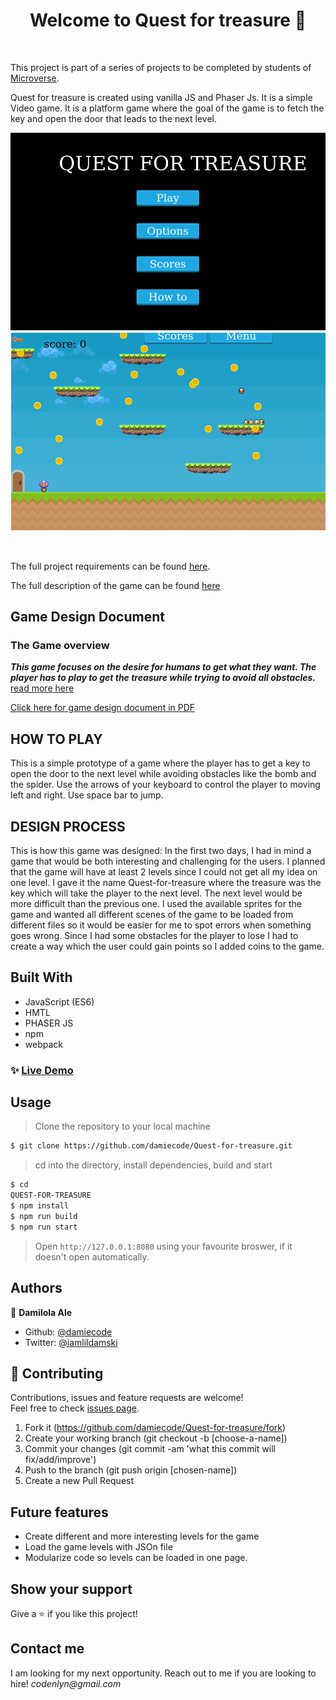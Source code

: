 <h1 align="center">Welcome to Quest for treasure 👋</h1>
<br>

This project is part of a series of projects to be completed by students of [Microverse](https://www.microverse.org/).

Quest for treasure is created using vanilla JS and Phaser Js. It is a simple Video game. It is a platform game where the goal of the game is to fetch the key and open the door that leads to the next level.
<br>
<p>
  <img alt="scene" src="img1.png" />
  <br>
  <a href="https://quest-for-treasure.netlify.com/" target="_blank">
    <img alt="Website" src="img2.png" />
  </a>
</p>

<br>

The full project requirements can be found [here](https://www.notion.so/RPG-game-f94a617841e240a293c0b6928beebe89).

The full description of the game can be found [here](https://github.com/damiecode/Quest-for-treasure/wiki)

## Game Design Document

### The Game overview

**_This game focuses on the desire for humans to get what they want. The player has to play to get the treasure while trying to avoid all obstacles._** [read more here](Quest-for-treasure.md)

[Click here for game design document in PDF](./docs/QUEST%20FOR%20TREASURE.pdf)

## HOW TO PLAY

This is a simple prototype of a game where the player has to get a key to open the door to the next level while avoiding obstacles like the bomb and the spider. Use the arrows of your keyboard to control the player to moving left and right. Use space bar to jump.

## DESIGN PROCESS

This is how this game was designed: In the first two days, I had in mind a game that would be both interesting and challenging for the users. I planned that the game will have at least 2 levels since I could not get all my idea on one level. I gave it the name Quest-for-treasure where the treasure was the key which will take the player to the next level. The next level would be more difficult than the previous one. I used the available sprites for the game and wanted all different scenes of the game to be loaded from different files so it would be easier for me to spot errors when something goes wrong. Since I had some obstacles for the player to lose I had to create a way which the user could gain points so I added coins to the game.

## Built With

- JavaScript (ES6)
- HMTL
- PHASER JS
- npm
- webpack

### ✨ [Live Demo](https://quest-for-treasure.netlify.com/)

## Usage

> Clone the repository to your local machine

```sh
$ git clone https://github.com/damiecode/Quest-for-treasure.git
```

> cd into the directory, install dependencies, build and start

```sh
$ cd 
QUEST-FOR-TREASURE
$ npm install
$ npm run build
$ npm run start
```

> Open `http://127.0.0.1:8080` using your favourite broswer, if it doesn't open automatically.

## Authors

👤 **Damilola Ale**

- Github: [@damiecode](https://github.com/damiecode)
- Twitter: [@iamlildamski](https://twitter.com/iamlildamski)

## 🤝 Contributing

Contributions, issues and feature requests are welcome!<br />Feel free to check [issues page](https://github.com/damiecode/Quest-for-treasure/issues).

1. Fork it (https://github.com/damiecode/Quest-for-treasure/fork)
2. Create your working branch (git checkout -b [choose-a-name])
3. Commit your changes (git commit -am 'what this commit will fix/add/improve')
4. Push to the branch (git push origin [chosen-name])
5. Create a new Pull Request

## Future features
- Create different and more interesting levels for the game
- Load the game levels with JSOn file
- Modularize code so levels can be loaded in one page.

## Show your support

Give a ⭐️ if you like this project!

## Contact me

I am looking for my next opportunity. Reach out to me if you are looking to hire!
_codenlyn@gmail.com_
